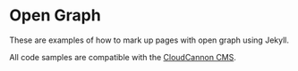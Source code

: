 # Open Graph

These are examples of how to mark up pages with open graph using Jekyll.

All code samples are compatible with the [CloudCannon CMS](http://cloudcannon.com).